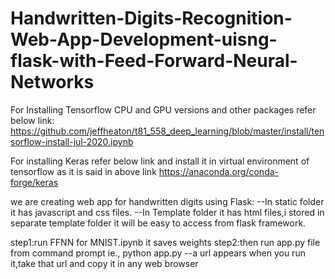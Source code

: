 # Handwritten-Digits-Recognition-Web-App-Development-uisng-flask-with-Feed-Forward-Neural-Networks


For Installing Tensorflow CPU and GPU versions and other packages refer below link: 
https://github.com/jeffheaton/t81_558_deep_learning/blob/master/install/tensorflow-install-jul-2020.ipynb

For installing Keras refer below link and install it in virtual environment of tensorflow as it is said in above link https://anaconda.org/conda-forge/keras

we are creating web app for handwritten digits using Flask:
--In static folder it has javascript and css files.
--In Template folder it has html files,i stored in separate template folder it will be easy to access from flask framework.

step1:run FFNN for MNIST.ipynb it saves weights
step2:then run app.py file from command prompt ie., python app.py
--a url appears when you run it,take that url and copy it in any web browser
